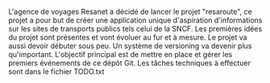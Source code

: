 L'agence de voyages Resanet a décidé de lancer le projet "resaroute", ce projet a pour but de créer une
application unique d'aspiration d'informations sur les sites de transports publics tels celui de la SNCF.
Les premières idées du projet sont présentes et vont évoluer au fur et à mesure. Le projet va aussi
devoir débuter sous peu. Un système de versioning va devenir plus qu'important.
L'objectif principal est de mettre en place et gérer les premiers événements de ce dépôt Git.
Les tâches techniques à effectuer sont dans le fichier TODO.txt

